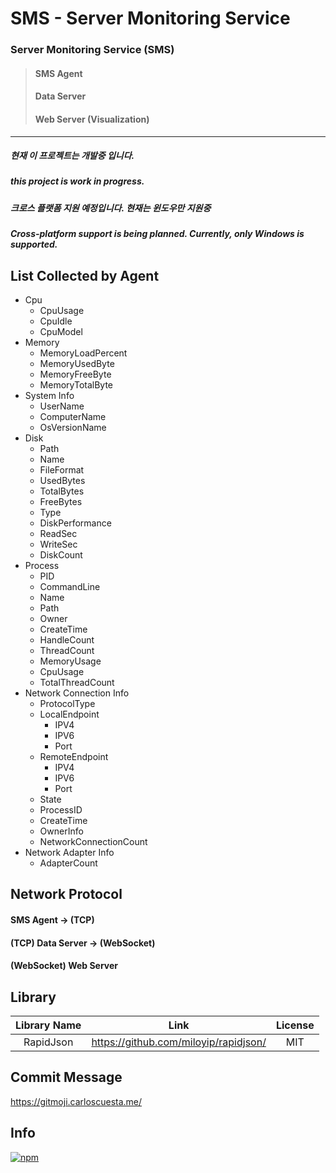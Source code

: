 # SMS - Server Monitoring Service


### **Server Monitoring Service (SMS)**
>#### SMS Agent
>#### Data Server
>#### Web Server (Visualization)
---
##### 현재 이 프로젝트는 개발중 입니다.
##### this project is work in progress.
##### 크로스 플랫폼 지원 예정입니다. 현재는 윈도우만 지원중
##### Cross-platform support is being planned. Currently, only Windows is supported.

## List Collected by Agent

* Cpu
  * CpuUsage
  * CpuIdle
  * CpuModel
* Memory
  * MemoryLoadPercent
  * MemoryUsedByte
  * MemoryFreeByte
  * MemoryTotalByte
* System Info
  * UserName
  * ComputerName
  * OsVersionName
* Disk
  * Path
  * Name
  * FileFormat
  * UsedBytes
  * TotalBytes
  * FreeBytes
  * Type
  * DiskPerformance
  * ReadSec
  * WriteSec
  * DiskCount
* Process
  * PID
  * CommandLine
  * Name
  * Path
  * Owner
  * CreateTime
  * HandleCount
  * ThreadCount
  * MemoryUsage
  * CpuUsage
  * TotalThreadCount
* Network Connection Info
  * ProtocolType
  * LocalEndpoint
    * IPV4
    * IPV6
    * Port
  * RemoteEndpoint
    * IPV4
    * IPV6
    * Port
  * State
  * ProcessID
  * CreateTime
  * OwnerInfo
  * NetworkConnectionCount
* Network Adapter Info
  * AdapterCount

## Network Protocol

#### SMS Agent -> (TCP)
#### (TCP) Data Server -> (WebSocket)
#### (WebSocket) Web Server

## Library
| Library Name | Link | License |
| :---------------: | :-----------------: | :-------------------: |
| RapidJson      | <https://github.com/miloyip/rapidjson/> | MIT |

## Commit Message
https://gitmoji.carloscuesta.me/

## Info
[![npm](https://img.shields.io/badge/email-bg0820%40naver.com-red.svg)]()
